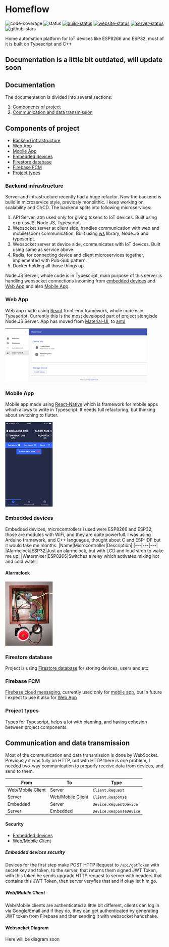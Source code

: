 # Homeflow
![code-coverage](https://img.shields.io/badge/coverage-0%25-red)
![status](https://img.shields.io/badge/status-OK-GREEN)
[![build-status](https://img.shields.io/github/workflow/status/gbaranski/Control-Home/Docker)](https://github.com/gbaranski/Control-Home/actions)
[![website-status](https://img.shields.io/website?down_color=red&down_message=down&up_color=gree&up_message=up&url=https%3A%2F%2Fcontrol.gbaranski.com)](https://control.gbaranski.com)
[![server-status](https://img.shields.io/website?down_color=red&down_message=down&label=server&up_color=gree&up_message=up&url=https%3A%2F%2Fapi.gbaranski.com)](https://api.gbaranski.com)
![github-stars](https://img.shields.io/github/stars/gbaranski/Control-Home?style=social)


Home automation platform for IoT devices like ESP8266 and ESP32, most of it is built on Typescript and C++

## Documentation is a little bit outdated, will update soon
## Documentation
The documentation is divided into several sections:

1. [Components of project](#components-of-project)
2. [Communication and data transmission](#communication-and-data-transmission)

## Components of project
* [Backend infrastructure](#backend-infrastructure)
* [Web App](#web-app)
* [Mobile App](#mobile-app)
* [Embedded devices](#embedded-devices)
* [Firestore database](#firestore-database)
* [Firebase FCM](#firestore-database)
* [Project types](#project-types)

### Backend infrastructure
Server and infrastructure recently had a huge refactor. Now the backend is build in microservice style, previosly monolithic. I keep working on scalability and CI/CD. The backend splits into following microservices:
 1. API Server, atm used only for giving tokens to IoT devices. Built using expressJS, Node.JS, Typescript.
 2. Websocket server at client side, handles communication with web and mobile(soon) communication. Built using [ws](https://www.npmjs.com/package/ws) library, Node.JS and typescript.
 3. Websocket server at device side, communicates with IoT devices. Built using same as service above.
 4. Redis, for connecting device and client microservices together, implemented with Pub-Sub pattern.
 5. Docker holding all those things up.

Node.JS Server, whole code is in Typescript, main purpose of this server is handling websocket connections incoming from [embedded devices](#embedded-devices) and [Web App](#web-app) and also [Mobile App](#mobile-app). 

### Web App
Web app made using [React](https://github.com/facebook/react) front-end framework, whole code is in Typescript. Currently this is the most developed part of project alongisde Node.JS Server. App has moved from [Material-UI](https://github.com/mui-org/material-ui), to [antd](https://github.com/ant-design/ant-design)

<img src="https://github.com/gbaranski/Control-Home/blob/master/docs/web_app.png" width="450">


### Mobile App
Mobile app made using [React-Native](https://github.com/facebook/react-native) which is framework for mobile apps which allows to write in Typescript. It needs full refactoring, but thinking about switching to flutter.

<img src="https://github.com/gbaranski/Control-Home/blob/master/docs/mobile_app.jpg" width="150">

### Embedded devices
Embedded devices, microcontrollers i used were ESP8266 and ESP32, those are modules with WiFi, and they are quite powerfull. I was using Arduino framework, and C++ languague, thought about C and ESP-IDF but it would take me months. 
|Name|Microcontroller|Description|
|---|---|---|
|Alarmclock|ESP32|Just an alarmclock, but with LCD and loud siren to wake me up|
|Watermixer|ESP8266|Switches a relay which activates mixing hot and cold water|

#### Alarmclock
<img src="https://github.com/gbaranski/Control-Home/blob/master/docs/alarmclock.jpg" width="150">

### Firestore database
Project is using [Firestore database](https://firebase.google.com/docs/firestore) for storing devices, users and etc

### Firebase FCM
[Firebase cloud messaging](https://firebase.google.com/docs/cloud-messaging), currently used only for [mobile app](#mobile-app), but in future I expect to use it also for [Web App](#web-app)

### Project types
Types for Typescript, helps a lot with planning, and having cohesion between project components.

## Communication and data transmission
Most of the communication and data transmission is done by WebSocket. Previously it was fully on HTTP, but with HTTP there is one problem, I needed two-way communication to properly receive data from devices, and send to them.

|From|To|Type|
|---|---|---|
|Web/Mobile Client|Server|```Client.Request```|
|Server|Web/Mobile Client|```Client.Response```|
|Embedded|Server|`Device.RequestDevice`|
|Server|Embedded|`Device.ResponseDevice`|

#### Security

* [Embedded devices](#embedded-devices-security)
* [Web/Mobile Client](#webmobile-client)


##### Embedded devices security
Devices for the first step make POST HTTP Request to `/api/getToken` with secret key and token, to the server, that returns them signed JWT Token, with this token he sends upgrade HTTP request to server with headers that contains this JWT Token, then server veryfies that and if okay let him go.

##### Web/Mobile Client
Web/Mobile clients are authenticated a little bit different, clients can log in via Google/Email and if they do, they can get authenticated by generating JWT token from Firebase and then sending it with websocket handshake.

#### Websocket Diagram
Here will be diagram soon



